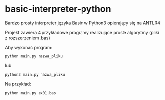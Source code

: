 # basic-interpreter-python

Bardzo prosty interpreter języka Basic w Python3 opierający się na ANTLR4

Projekt zawiera 4 przykładowe programy realizujące proste algorytmy (pliki z rozszerzeniem .bas)

Aby wykonać program:
```console
python main.py nazwa_pliku
```
lub
```console
python3 main.py nazwa_pliku
```
Na przykład:
```console
python main.py ex01.bas
```
